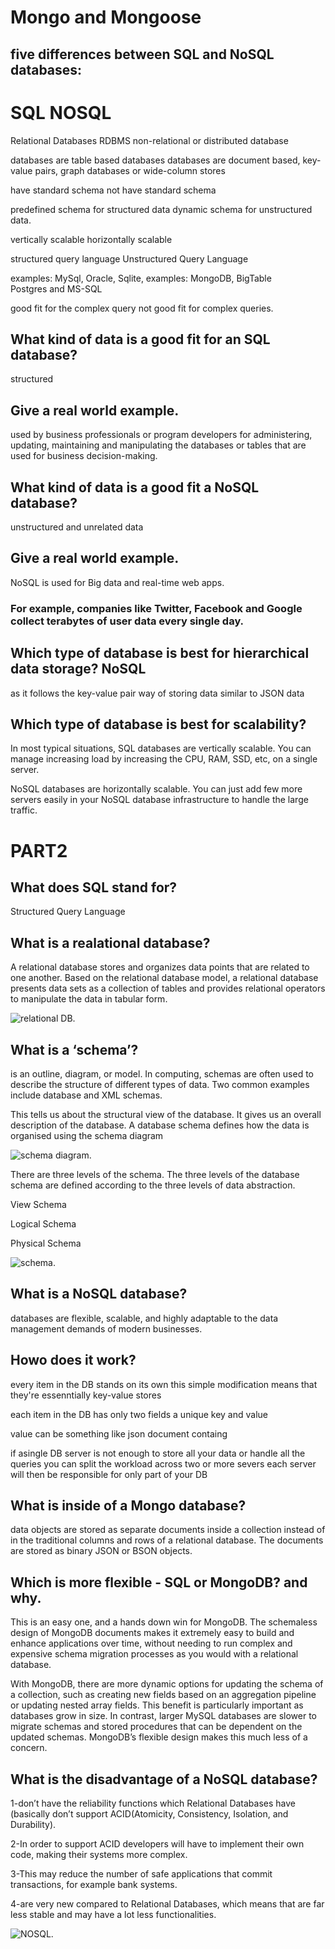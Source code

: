 # Mongo and Mongoose


 ## five differences between SQL and NoSQL databases:

# SQL                                   NOSQL

 Relational Databases RDBMS            non-relational or distributed database 

 databases are table based databases   databases are document based, key-value pairs,
                                        graph databases or wide-column stores

have standard schema                    not have standard schema

predefined schema for structured data   dynamic schema for unstructured data.

vertically scalable                      horizontally scalable

structured query language                Unstructured Query Language

examples: MySql, Oracle, Sqlite,          examples: MongoDB, BigTable    
Postgres and MS-SQL

 good fit for the complex query         not good fit for complex queries.



                         
                                    


## What kind of data is a good fit for an SQL database? 

structured

## Give a real world example.

used by business professionals or program developers for administering, updating, maintaining and manipulating the databases or tables that are used for business decision-making.

## What kind of data is a good fit a NoSQL database?

 unstructured and unrelated data

## Give a real world example.

NoSQL is used for Big data and real-time web apps. 

### For example, companies like Twitter, Facebook and Google collect terabytes of user data every single day.

## Which type of database is best for hierarchical data storage?  NoSQL

as it follows the key-value pair way of storing data similar to JSON data

## Which type of database is best for scalability?

 In most typical situations, SQL databases are vertically scalable. You can manage increasing load by increasing the CPU, RAM, SSD, etc, on a single server.


NoSQL databases are horizontally scalable. You can just add few more servers easily in your NoSQL database infrastructure to handle the large traffic.





# PART2

## What does SQL stand for?

 Structured Query Language

## What is a realational database?

A relational database stores and organizes data points that are related to one another. Based on the relational database model, a relational database presents data sets as a collection of tables and provides relational operators to manipulate the data in tabular form.

  ![relational DB](https://assets-global.website-files.com/5debb9b4f88fbc3f702d579e/5e3c1a71724a38245aa43b02_99bf70d46cc247be878de9d3a88f0c44.png).

## What is a ‘schema’?

is an outline, diagram, or model. In computing, schemas are often used to describe the structure of different types of data. Two common examples include database and XML schemas.

This tells us about the structural view of the database. It gives us an overall description of the database. A database schema defines how the data is organised using the schema diagram

![ schema diagram](https://s3.ap-south-1.amazonaws.com/afteracademy-server-uploads/what-is-schema-diagram-b8915aa44db73ede.jpg).

There are three levels of the schema. The three levels of the database schema are defined according to the three levels of data abstraction.

View Schema

Logical Schema

Physical Schema

![ schema ](https://s3.ap-south-1.amazonaws.com/afteracademy-server-uploads/what-is-a-schema-three-levels-of-schema-84a896db453efdac.jpg).  


## What is a NoSQL database?

databases are flexible, scalable, and highly adaptable to the data management demands of modern businesses.

## Howo does it work?

every item in the DB stands on its own this simple modification means that they're essenntially key-value stores 

each item in the DB has only two fields a unique key and value 

value can be something like json document containg 
 
 if asingle DB server is not enough to store all your  data or handle all the queries 
 you can split the workload across two or more severs each server will then be responsible for only  part of your DB

## What is inside of a Mongo database?

 data objects are stored as separate documents inside a collection instead of in the traditional columns and rows of a relational database. The documents are stored as binary JSON or BSON objects.

## Which is more flexible - SQL or MongoDB? and why.


This is an easy one, and a hands down win for MongoDB. The schemaless design of MongoDB documents makes it extremely easy to build and enhance applications over time, without needing to run complex and expensive schema migration processes as you would with a relational database.

With MongoDB, there are more dynamic options for updating the schema of a collection, such as creating new fields based on an aggregation pipeline or updating nested array fields. This benefit is particularly important as databases grow in size. In contrast, larger MySQL databases are slower to migrate schemas and stored procedures that can be dependent on the updated schemas. MongoDB’s flexible design makes this much less of a concern.

## What is the disadvantage of a NoSQL database?

1-don’t have the reliability functions which Relational Databases have (basically don’t support ACID(Atomicity, Consistency, Isolation, and Durability).

2-In order to support ACID developers will have to implement their own code, making their systems more complex.

3-This may reduce the number of safe applications that commit transactions, for example bank systems.

4-are very new compared to Relational Databases, which means that are far less stable and may have a lot less functionalities.

![ NOSQL ](https://res.cloudinary.com/practicaldev/image/fetch/s--c5dHJonR--/c_limit%2Cf_auto%2Cfl_progressive%2Cq_auto%2Cw_880/https://thepracticaldev.s3.amazonaws.com/i/h3qcpsvalz0mqqwnd7hk.png).  
